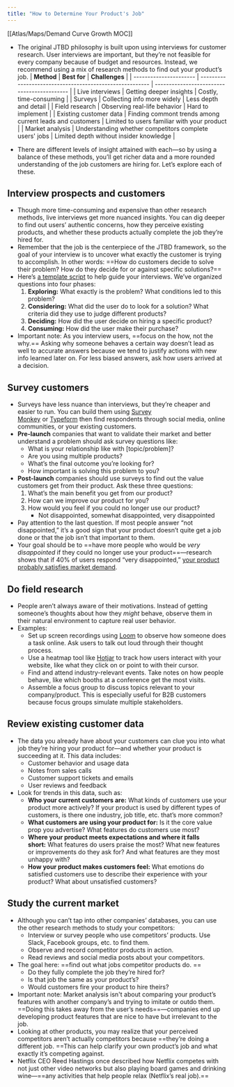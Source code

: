 ```yaml
---
title: "How to Determine Your Product's Job"
---
```

[[Atlas/Maps/Demand Curve Growth MOC]]

- The original JTBD philosophy is built upon using interviews for customer research. User interviews are important, but they’re not feasible for every company because of budget and resources. Instead, we recommend using a mix of research methods to find out your product’s job.
| **Method**             | **Best for**                                             | **Challenges**                              |
| ---------------------- | -------------------------------------------------------- | ------------------------------------------- |
| Live interviews        | Getting deeper insights                                  | Costly, time-consuming                      |
| Surveys                | Collecting info more widely                              | Less depth and detail                       |
| Field research         | Observing real-life behavior                             | Hard to implement                           |
| Existing customer data | Finding commont trends among current leads and customers | Limited to users familiar with your product |
| Market analysis        | Understanding whether competitors complete users' jobs   | Limited depth without insider knowledge     |

- There are different levels of insight attained with each—so by using a balance of these methods, you’ll get richer data and a more rounded understanding of the job customers are hiring for. Let’s explore each of these.

## Interview prospects and customers
- Though more time-consuming and expensive than other research methods, live interviews get more nuanced insights. You can dig deeper to find out users’ authentic concerns, how they perceive existing products, and whether these products actually complete the job they’re hired for. 
- Remember that the job is the centerpiece of the JTBD framework, so the goal of your interview is to uncover what exactly the customer is trying to accomplish. In other words: ==How do customers decide to solve their problem? How do they decide for or against specific solutions?==
- Here’s [a template script](https://docs.google.com/document/d/1Yv5dJrmttNcx9GUS9Jii4WPc-HmzfhrGklLgxc7mm4U/edit?usp=sharing) to help guide your interviews. We’ve organized questions into four phases:
	1. **Exploring:** What exactly is the problem? What conditions led to this problem?
	2. **Considering:** What did the user do to look for a solution? What criteria did they use to judge different products?
	3. **Deciding:** How did the user decide on hiring a specific product?
	4. **Consuming:** How did the user make their purchase?
- Important note: As you interview users, ==focus on the how, not the why.== Asking why someone behaves a certain way doesn’t lead as well to accurate answers because we tend to justify actions with new info learned later on. For less biased answers, ask how users arrived at a decision.

## Survey customers
- Surveys have less nuance than interviews, but they’re cheaper and easier to run. You can build them using [Survey Monkey](https://www.surveymonkey.com/) or [Typeform](https://www.typeform.com/) then find respondents through social media, online communities, or your existing customers.
- **Pre-launch** companies that want to validate their market and better understand a problem should ask survey questions like:
	-   What is your relationship like with [topic/problem]?
	-   Are you using multiple products? 
	-   What’s the final outcome you’re looking for? 
	-   How important is solving this problem to you?
- **Post-launch** companies should use surveys to find out the value customers get from their product. Ask these three questions:
	1. What’s the main benefit you get from our product?
	2. How can we improve our product for you?
	3. How would you feel if you could no longer use our product?
		-  Not disappointed, somewhat disappointed, very disappointed
- Pay attention to the last question. If most people answer “not disappointed,” it’s a good sign that your product doesn’t quite get a job done or that the job isn’t that important to them. 
- Your goal should be to ==have more people who would be _very disappointed_ if they could no longer use your product==—research shows that if 40% of users respond “very disappointed,” [your product probably satisfies market demand](https://review.firstround.com/how-superhuman-built-an-engine-to-find-product-market-fit).

## Do field research
- People aren’t always aware of their motivations. Instead of getting someone’s thoughts about how they _might_ behave, observe them in their natural environment to capture real user behavior.
- Examples:
	- Set up screen recordings using [Loom](https://www.loom.com/) to observe how someone does a task online. Ask users to talk out loud through their thought process. 
	-   Use a heatmap tool like [Hotjar](https://www.hotjar.com/) to track how users interact with your website, like what they click on or point to with their cursor. 
	-   Find and attend industry-relevant events. Take notes on how people behave, like which booths at a conference get the most visits.
	-   Assemble a focus group to discuss topics relevant to your company/product. This is especially useful for B2B customers because focus groups simulate multiple stakeholders.

## Review existing customer data
- The data you already have about your customers can clue you into what job they’re hiring your product for—and whether your product is succeeding at it. This data includes:
	-   Customer behavior and usage data
	-   Notes from sales calls
	-   Customer support tickets and emails
	-   User reviews and feedback
- Look for trends in this data, such as:
	-   **Who your current customers are:** What kinds of customers use your product more actively? If your product is used by different types of customers, is there one industry, job title, etc. that’s more common? 
	-   **What customers are using your product for:** Is it the core value prop you advertise? What features do customers use most? 
	-   **Where your product meets expectations and where it falls short:** What features do users praise the most? What new features or improvements do they ask for? And what features are they most unhappy with?
	-   **How your product makes customers feel:** What emotions do satisfied customers use to describe their experience with your product? What about unsatisfied customers?

## Study the current market
- Although you can’t tap into other companies’ databases, you can use the other research methods to study your competitors:
	- Interview or survey people who use competitors’ products. Use Slack, Facebook groups, etc. to find them.
	-   Observe and record competitor products in action.
	-  Read reviews and social media posts about your competitors.
- The goal here: ==find out what jobs competitor products do. ==
	- Do they fully complete the job they’re hired for? 
	- Is that job the same as your product’s? 
	- Would customers fire your product to hire theirs?
- Important note: Market analysis isn't about comparing your product’s features with another company’s and trying to imitate or outdo them. ==Doing this takes away from the user’s needs==—companies end up developing product features that are nice to have but irrelevant to the job.
- Looking at other products, you may realize that your perceived competitors aren’t actually competitors because ==they’re doing a different job. ==This can help clarify your own product’s job and what exactly it’s competing against. 
- Netflix CEO Reed Hastings once described how Netflix competes with not just other video networks but also playing board games and drinking wine—==any activities that help people relax (Netflix’s real job).==

